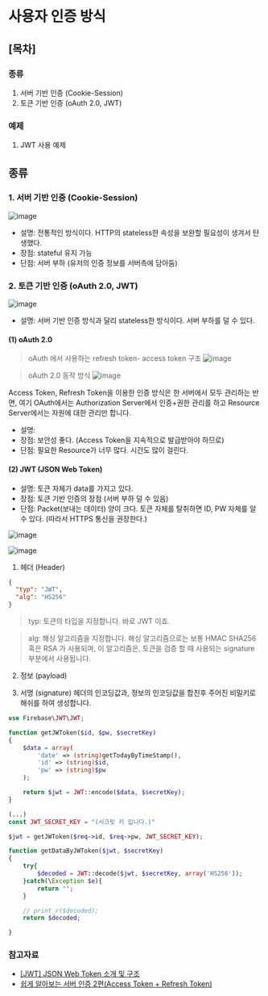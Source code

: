 # 사용자 인증 방식
## [목차]

### 종류  
1. 서버 기반 인증 (Cookie-Session)
2. 토큰 기반 인증 (oAuth 2.0, JWT)
### 예제  
1. JWT 사용 예제


## 종류
### 1. 서버 기반 인증 (Cookie-Session)
![image](https://user-images.githubusercontent.com/43839938/80296521-f906ee00-87b6-11ea-9e6f-fbf0a1e9712c.png)

- 설명: 전통적인 방식이다. HTTP의 stateless한 속성을 보완할 필요성이 생겨서 탄생했다.
- 장점: stateful 유지 가능
- 단점:  서버 부하 (유저의 인증 정보를 서버측에 담아둠)

### 2. 토큰 기반 인증 (oAuth 2.0, JWT)
![image](https://user-images.githubusercontent.com/43839938/80296527-0c19be00-87b7-11ea-86b1-500f6c269339.png)
- 설명: 서버 기반 인증 방식과 달리 stateless한 방식이다. 서버 부하를 덜 수 있다.
#### (1) oAuth 2.0
> oAuth 에서 사용하는 refresh token- access token 구조
![image](https://user-images.githubusercontent.com/43839938/80296620-c14c7600-87b7-11ea-93aa-814375724d0a.png)

> oAuth 2.0 동작 방식
![image](https://user-images.githubusercontent.com/43839938/80296794-d2e24d80-87b8-11ea-97e2-514ef8fbfd23.png)

Access Token, Refresh Token을 이용한 인증 방식은 한 서버에서 모두 관리하는 반면, 여기 OAuth에서는 Authorization Server에서 인증+권한 관리를 하고 Resource Server에서는 자원에 대한 관리만 합니다. 


- 설명: 
- 장점: 보안성 좋다. (Access Token을 지속적으로 발급받아야 하므로)
- 단점: 필요한 Resource가 너무 많다. 시간도 많이 걸린다.

#### (2) JWT (JSON Web Token)
- 설명: 토큰 자체가 data를 가지고 있다. 
- 장점: 토큰 기반 인증의 장점 (서버 부하 덜 수 있음)
- 단점: Packet(보내는 데이터) 양이 크다. 토큰 자체를 탈취하면 ID, PW 자체를 알 수 있다. (따라서 HTTPS 통신을 권장한다.)

![image](https://user-images.githubusercontent.com/43839938/80296561-5dc24880-87b7-11ea-8a48-8e8ab99e611b.png)

![image](https://user-images.githubusercontent.com/43839938/80297158-af6cd200-87bb-11ea-92f1-82cadb6c8643.png)


1) 헤더 (Header)
```json
{
  "typ": "JWT",
  "alg": "HS256"
}
```
> typ: 토큰의 타입을 지정합니다. 바로 JWT 이죠.

> alg: 해싱 알고리즘을 지정합니다.  해싱 알고리즘으로는 보통 HMAC SHA256 혹은 RSA 가 사용되며, 이 알고리즘은, 토큰을 검증 할 때 사용되는 signature 부분에서 사용됩니다.

2) 정보 (payload)

3) 서명 (signature)
헤더의 인코딩값과, 정보의 인코딩값을 합친후 주어진 비밀키로 해쉬를 하여 생성합니다.

```php
use Firebase\JWT\JWT;

function getJWToken($id, $pw, $secretKey)
{
    $data = array(
        'date' => (string)getTodayByTimeStamp(),
        'id' => (string)$id,
        'pw' => (string)$pw
    );

    return $jwt = JWT::encode($data, $secretKey);
}

(...)
const JWT_SECRET_KEY = "(시크릿 키 입니다.)"

$jwt = getJWToken($req->id, $req->pw, JWT_SECRET_KEY);
```
```php
function getDataByJWToken($jwt, $secretKey)
{
    try{
        $decoded = JWT::decode($jwt, $secretKey, array('HS256'));
    }catch(\Exception $e){
        return "";
    }

    // print_r($decoded);
    return $decoded;

}
```


### 참고자료
- [[JWT] JSON Web Token 소개 및 구조](https://velopert.com/2389)
- [쉽게 알아보는 서버 인증 2편(Access Token + Refresh Token)](https://tansfil.tistory.com/59)